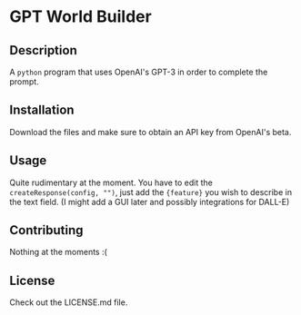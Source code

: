 # GPT World Builder

## Description

A `python` program that uses OpenAI's GPT-3 in order to complete the prompt.

## Installation

Download the files and make sure to obtain an API key from OpenAI's beta.

## Usage

Quite rudimentary at the moment. You have to edit the `createResponse(config, "")`, just add the `{feature}` you wish to describe in the text field. (I might add a GUI later and possibly integrations for DALL-E)

## Contributing

Nothing at the moments :(

## License

Check out the LICENSE.md file.